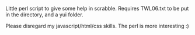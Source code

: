 Little perl script to give some help in scrabble. Requires TWL06.txt to be put in the directory, and a yui folder.

Please disregard my javascript/html/css skills. The perl is more interesting :)
